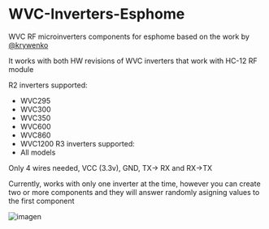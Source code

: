 # WVC-Inverters-Esphome
WVC RF microinverters components for esphome
based on the work by [@krywenko ](https://github.com/krywenko/WVC-Inverter-R2-R3-HC-12--and--Modem)

It works with both HW revisions of WVC inverters that work with HC-12 RF module

R2 inverters supported:
- WVC295
- WVC300
- WVC350
- WVC600
- WVC860
- WVC1200
R3 inverters supported:
- All models

Only 4 wires needed, VCC (3.3v), GND, TX-> RX and RX->TX

Currently, works with only one inverter at the time, however you can create two or more components and they will answer randomly asigning values to the first component

![imagen](https://github.com/user-attachments/assets/91e09528-073c-4d01-b305-02d6cf64a7ee)
